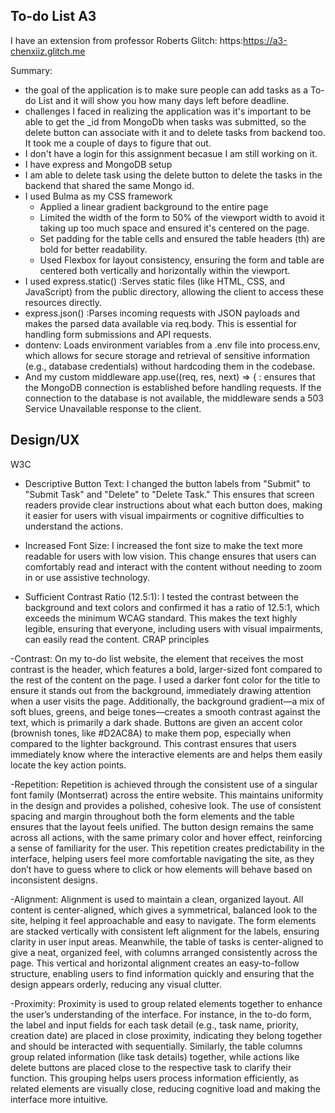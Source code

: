 ## To-do List A3
I have an extension from professor Roberts
Glitch: https:https://a3-chenxiiz.glitch.me 

Summary:
- the goal of the application is to make sure people can add tasks as a To-do List and it will show you how many days left before deadline.
- challenges I faced in realizing the application was it's important to be able to get the _id from MongoDb when tasks was submitted, so the delete button can associate with it and to delete tasks from backend too. It took me a couple of days to figure that out. 
- I don't have a login for this assignment becasue I am still working on it.
- I have express and MongoDB setup
- I am able to delete task using the delete button to delete the tasks in the backend that shared the same Mongo id. 
- I used Bulma as my CSS framework
  - Applied a linear gradient background to the entire page 
  - Limited the width of the form to 50% of the viewport width to avoid it taking up too much space and ensured it's centered on the page.
  - Set padding for the table cells and ensured the table headers (th) are bold for better readability.
  - Used Flexbox for layout consistency, ensuring the form and table are centered both vertically and horizontally within the viewport.
- I used express.static() :Serves static files (like HTML, CSS, and JavaScript) from the public directory, allowing the client to access these resources directly. 
- express.json() :Parses incoming requests with JSON payloads and makes the parsed data available via req.body. This is essential for handling form submissions and API requests. 
- dontenv: Loads environment variables from a .env file into process.env, which allows for secure storage and retrieval of sensitive information (e.g., database credentials) without hardcoding them in the codebase. 
- And my custom middleware app.use((req, res, next) => { : ensures that the MongoDB connection is established before handling requests. If the connection to the database is not available, the middleware sends a 503 Service Unavailable response to the client.

## Design/UX
W3C
- Descriptive Button Text: I changed the button labels from "Submit" to "Submit Task" and "Delete" to "Delete Task." This ensures that screen readers provide clear instructions about what each button does, making it easier for users with visual impairments or cognitive difficulties to understand the actions.

- Increased Font Size: I increased the font size to make the text more readable for users with low vision. This change ensures that users can comfortably read and interact with the content without needing to zoom in or use assistive technology.

- Sufficient Contrast Ratio (12.5:1): I tested the contrast between the background and text colors and confirmed it has a ratio of 12.5:1, which exceeds the minimum WCAG standard. This makes the text highly legible, ensuring that everyone, including users with visual impairments, can easily read the content.
CRAP principles


-Contrast:
On my to-do list website, the element that receives the most contrast is the header, which features a bold, larger-sized font compared to the rest of the content on the page. I used a darker font color for the title to ensure it stands out from the background, immediately drawing attention when a user visits the page. Additionally, the background gradient—a mix of soft blues, greens, and beige tones—creates a smooth contrast against the text, which is primarily a dark shade. Buttons are given an accent color (brownish tones, like #D2AC8A) to make them pop, especially when compared to the lighter background. This contrast ensures that users immediately know where the interactive elements are and helps them easily locate the key action points.

-Repetition:
Repetition is achieved through the consistent use of a singular font family (Montserrat) across the entire website. This maintains uniformity in the design and provides a polished, cohesive look. The use of consistent spacing and margin throughout both the form elements and the table ensures that the layout feels unified. The button design remains the same across all actions, with the same primary color and hover effect, reinforcing a sense of familiarity for the user. This repetition creates predictability in the interface, helping users feel more comfortable navigating the site, as they don’t have to guess where to click or how elements will behave based on inconsistent designs.

-Alignment:
Alignment is used to maintain a clean, organized layout. All content is center-aligned, which gives a symmetrical, balanced look to the site, helping it feel approachable and easy to navigate. The form elements are stacked vertically with consistent left alignment for the labels, ensuring clarity in user input areas. Meanwhile, the table of tasks is center-aligned to give a neat, organized feel, with columns arranged consistently across the page. This vertical and horizontal alignment creates an easy-to-follow structure, enabling users to find information quickly and ensuring that the design appears orderly, reducing any visual clutter.

-Proximity:
Proximity is used to group related elements together to enhance the user’s understanding of the interface. For instance, in the to-do form, the label and input fields for each task detail (e.g., task name, priority, creation date) are placed in close proximity, indicating they belong together and should be interacted with sequentially. Similarly, the table columns group related information (like task details) together, while actions like delete buttons are placed close to the respective task to clarify their function. This grouping helps users process information efficiently, as related elements are visually close, reducing cognitive load and making the interface more intuitive.
